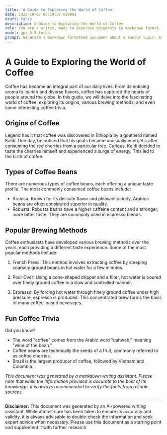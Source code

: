 ```yaml
---
title: 'A Guide to Exploring the World of Coffee'
date: 2023-10-07 06:19:07.090991
draft: false
description: A Guide to Exploring the World of Coffee
role: You are a writer, made to generate documents in markdown format. It is very important that all of the documents you generate are in valid markdown format.
model: gpt-3.5-turbo
prompt: Generate a markdown formatted document about a random topic. At the bottom, include a disclaimer explaining that the document was generated by you. The first line of the document should be the title. Make sure that the entire document is in proper markdown format, using a mix of various tags to make the document visually appealing.
---
```


# A Guide to Exploring the World of Coffee

Coffee has become an integral part of our daily lives. From its enticing aroma to its rich and diverse flavors, coffee has captured the hearts of people around the globe. In this guide, we will delve into the fascinating world of coffee, exploring its origins, various brewing methods, and even some interesting coffee trivia.

## Origins of Coffee

Legend has it that coffee was discovered in Ethiopia by a goatherd named Kaldi. One day, he noticed that his goats became unusually energetic after consuming the red cherries from a particular tree. Curious, Kaldi decided to taste the cherries himself and experienced a surge of energy. This led to the birth of coffee.

## Types of Coffee Beans

There are numerous types of coffee beans, each offering a unique taste profile. The most commonly consumed coffee beans include:

- Arabica: Known for its delicate flavor and pleasant acidity, Arabica beans are often considered superior in quality.
- Robusta: Robusta beans have a higher caffeine content and a stronger, more bitter taste. They are commonly used in espresso blends.

## Popular Brewing Methods

Coffee enthusiasts have developed various brewing methods over the years, each providing a different taste experience. Some of the most popular methods include:

1. French Press: This method involves extracting coffee by steeping coarsely ground beans in hot water for a few minutes.

2. Pour Over: Using a cone-shaped dripper and a filter, hot water is poured over finely ground coffee in a slow and controlled manner.

3. Espresso: By forcing hot water through finely ground coffee under high pressure, espresso is produced. This concentrated brew forms the basis of many coffee-based beverages.

## Fun Coffee Trivia

Did you know?

- The word "coffee" comes from the Arabic word "qahwah," meaning "wine of the bean."
- Coffee beans are technically the seeds of a fruit, commonly referred to as coffee cherries.
- Brazil is the largest producer of coffee, followed by Vietnam and Colombia.

_This document was generated by a markdown writing assistant. Please note that while the information provided is accurate to the best of its knowledge, it is always recommended to verify the facts from reliable sources._

* * *

**Disclaimer:** This document was generated by an AI-powered writing assistant. While utmost care has been taken to ensure its accuracy and validity, it is always advisable to double-check the information and seek expert advice when necessary. Please use this document as a starting point and supplement it with further research.
